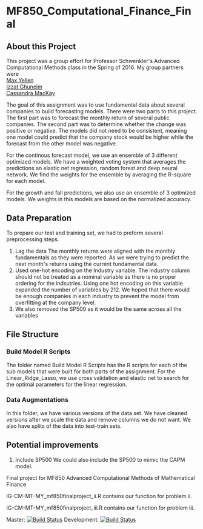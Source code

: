 # MF850_Computational_Finance_Final

## About this Project 

This project was a group effort for Professor Schwenkler's Advanced Computational Methods class in the Spring of 2016. 
My group partners were  
[Max Yellen](https://github.com/myellen/)  
[Izzat Ghuneim](https://www.izzatghuneim.com/)  
[Cassandra MacKay](https://www.linkedin.com/in/cassandralmckay/)  

The goal of this assignment was to use fundamental data about several companies to build forecasting models. 
There were two parts to this project. The first part was to forecast the monthly return of several public companies. 
The second part was to determine whether the change was positive or negative. The models did not need to be consistent, 
meaning one model could predict that the company stock would be higher while the forecast from the other model was negative. 

For the continous forecast model, we use an ensemble of 3 different optimized models. We have a weighted voting system that averages the 
predictions an elastic net regression, random forest and deep neural network. We find the weights for the ensemble by
averaging the R-square for each model.  

For the growth and fall predictions, we also use an ensemble of 3 optimized models. We weights in this models are based on the normalized accuracy. 

## Data Preparation 

To prepare our test and training set, we had to preform several preprocessing steps. 
1. Lag the data 
The monthly returns were aligned with the monthly fundamentals as they were reported. As we were trying to predict the next month's returns using the current 
fundamental data. 
2. Used one-hot encoding on the Industry variable. The industry column should not be treated as a nominal variable as there is no proper ordering for the indsutries. 
Using one hot encoding on this variable expanded the number of variables by 212. We hoped that there would be enough companies in each industry to prevent the model 
from overfitting at the company level. 
3. We also removed the SP500 as it would be the same across all the variables 



## File Structure

### Build Model R Scripts 
The folder named Build Model R Scripts has the R scripts for each of the sub models that were built for both parts of the assignment. 
For the Linear_Ridge_Lasso, we use cross validation and elastic net to search for the optimal parameters for the linear regression. 

### Data Augmentations 
In this folder, we have various versions of the data set. We have cleaned versions after we scale the data and remove columns we do not want. 
We also have splits of the data into test-train sets. 



## Potential improvements

1. Include SP500 
We could also include the SP500 to mimic the CAPM model. 
 


Final project for MF850 Advanced Computational Methods of Mathematical Finance

IG-CM-MT-MY_mf850finalproject_ii.R contains our function for problem ii.

IG-CM-MT-MY_mf850finalproject_iii.R contains our function for problem iii.

Master: [![Build Status](https://travis-ci.org/myellen/MF850_Computational_Finance_Final.svg?branch=master)](https://travis-ci.org/myellen/MF850_Computational_Finance_Final)
Development: [![Build Status](https://travis-ci.org/myellen/MF850_Computational_Finance_Final.svg?branch=development)](https://travis-ci.org/myellen/MF850_Computational_Finance_Final)
